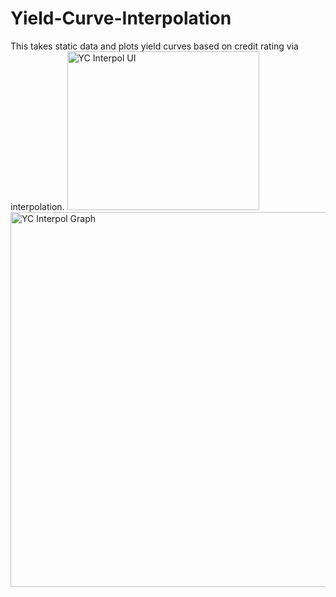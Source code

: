 # Yield-Curve-Interpolation
This takes static data and plots yield curves based on credit rating via interpolation.
<img width="307" height="254" alt="YC Interpol UI" src="https://github.com/user-attachments/assets/13618dda-353e-4201-b61e-2efd41f229e4" />
<img width="1000" height="600" alt="YC Interpol Graph" src="https://github.com/user-attachments/assets/92cd7e85-b00d-4ede-8b4e-7ef3090c985b" />
